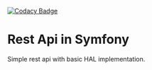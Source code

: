 [![Codacy Badge](https://api.codacy.com/project/badge/Grade/0f50d0f95e194e49b908c3dbddb8098f)](https://www.codacy.com/app/mkramski1/Symfony_Rest_Api?utm_source=github.com&amp;utm_medium=referral&amp;utm_content=marek-kramski/Symfony_Rest_Api&amp;utm_campaign=Badge_Grade)

Rest Api in Symfony
=============

Simple rest api with basic HAL implementation.
